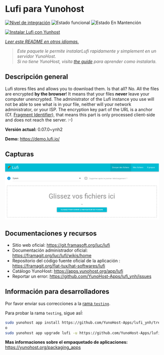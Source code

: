 <!--
Este archivo README esta generado automaticamente<https://github.com/YunoHost/apps/tree/master/tools/readme_generator>
No se debe editar a mano.
-->

# Lufi para Yunohost

[![Nivel de integración](https://apps.yunohost.org/badge/integration/lufi)](https://ci-apps.yunohost.org/ci/apps/lufi/)
![Estado funcional](https://apps.yunohost.org/badge/state/lufi)
![Estado En Mantención](https://apps.yunohost.org/badge/maintained/lufi)

[![Instalar Lufi con Yunhost](https://install-app.yunohost.org/install-with-yunohost.svg)](https://install-app.yunohost.org/?app=lufi)

*[Leer este README en otros idiomas.](./ALL_README.md)*

> *Este paquete le permite instalarLufi rapidamente y simplement en un servidor YunoHost.*  
> *Si no tiene YunoHost, visita [the guide](https://yunohost.org/install) para aprender como instalarla.*

## Descripción general

Lufi stores files and allows you to download them. Is that all? No. All the files are encrypted **by the browser**! It means that your files **never** leave your computer unencrypted.
The administrator of the Lufi instance you use will not be able to see what is in your file, neither will your network administrator, or your ISP.
The encryption key part of the URL is a anchor (Cf. [Fragment Identifier](https://en.wikipedia.org/wiki/Fragment_identifier)), that means this part is only processed client-side and does not reach the server. :-)


**Versión actual:** 0.07.0~ynh2

**Demo:** <https://demo.lufi.io/>

## Capturas

![Captura de Lufi](./doc/screenshots/screenshot_lufi_1.png)

## Documentaciones y recursos

- Sitio web oficial: <https://git.framasoft.org/luc/lufi>
- Documentación administrador oficial: <https://framagit.org/luc/lufi/wikis/home>
- Repositorio del código fuente oficial de la aplicación : <https://framagit.org/fiat-tux/hat-softwares/lufi>
- Catálogo YunoHost: <https://apps.yunohost.org/app/lufi>
- Reportar un error: <https://github.com/YunoHost-Apps/lufi_ynh/issues>

## Información para desarrolladores

Por favor enviar sus correcciones a la [rama `testing`](https://github.com/YunoHost-Apps/lufi_ynh/tree/testing).

Para probar la rama `testing`, sigue asÍ:

```bash
sudo yunohost app install https://github.com/YunoHost-Apps/lufi_ynh/tree/testing --debug
o
sudo yunohost app upgrade lufi -u https://github.com/YunoHost-Apps/lufi_ynh/tree/testing --debug
```

**Mas informaciones sobre el empaquetado de aplicaciones:** <https://yunohost.org/packaging_apps>
